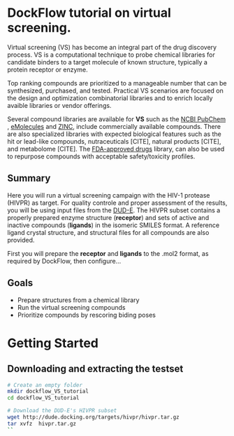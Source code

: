 # DockFlow tutorial on virtual screening.
Virtual screening (VS) has become an integral part of the drug discovery process. VS is a computational technique to probe chemical libraries for candidate binders to a target molecule of known structure, typically a protein receptor or enzyme.

Top ranking compounds are prioritized to a manageable number that can be synthesized, purchased, and tested. Practical VS scenarios are focused on the design and optimization combinatorial libraries and to enrich locally avaible libraries or vendor offerings.

Several compound libraries are available for **VS** such as the [NCBI PubChem ](http://pubchem.ncbi.nlm.nih.gov), [eMolecules](www.emolecules.com) and [ZINC](zinc.docking.org), include commercially available compounds. There are also specialized libraries with expected biological features such as the hit or lead-like compounds, nutraceuticals [CITE], natural products [CITE], and metabolome [CITE].  The [FDA-approved drugs](www.epa.gov/ncct/dsstox) library, can also be used to repurpose compounds with acceptable safety/toxicity profiles.

## Summary
Here you will run a virtual screening campaign with the HIV-1 protease (HIVPR) as target. For quality controle and proper assessment of the results, you will be using input files from the [DUD-E](dude.docking.org "DUD-E: A Database of Useful (Docking) Decoys — Enhanced"). The HIVPR subset contains a properly prepared enzyme structure (**receptor**) and sets of active and inactive compounds (**ligands**) in the isomeric SMILES format. A reference ligand crystal structure, and structural files for all compounds are also provided.

First you will prepare the **receptor** and **ligands** to the .mol2 format, as required by DockFlow, then configure...

## Goals
* Prepare structures from a chemical library
* Run the virtual screening compounds
* Prioritize compounds by rescoring biding poses

# Getting Started
## Downloading and extracting the testset
```bash
# Create an empty folder
mkdir dockflow_VS_tutorial
cd dockflow_VS_tutorial

# Download the DUD-E's HIVPR subset
wget http://dude.docking.org/targets/hivpr/hivpr.tar.gz
tar xvfz  hivpr.tar.gz 
``
